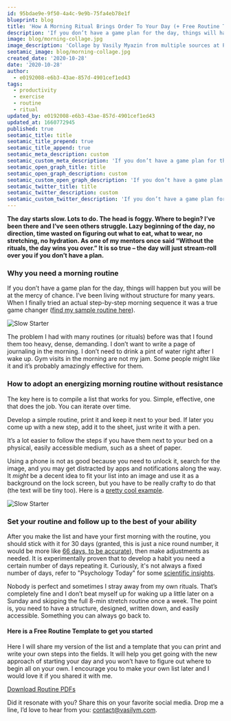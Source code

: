 ```yaml
---
id: 95bdae9e-9f50-4a4c-9e9b-75fa4eb78e1f
blueprint: blog
title: 'How A Morning Ritual Brings Order To Your Day (+ Free Routine Template)'
description: 'If you don’t have a game plan for the day, things will happen but you will be at the mercy of chance. When I finally tried an actual step-by-step morning sequence it was a true game changer.'
image: blog/morning-collage.jpg
image_description: 'Collage by Vasily Myazin from multiple sources at Pexels.com'
seotamic_image: blog/morning-collage.jpg
created_date: '2020-10-28'
date: '2020-10-28'
author:
  - e0192008-e6b3-43ae-857d-4901cef1ed43
tags:
  - productivity
  - exercise
  - routine
  - ritual
updated_by: e0192008-e6b3-43ae-857d-4901cef1ed43
updated_at: 1660772945
published: true
seotamic_title: title
seotamic_title_prepend: true
seotamic_title_append: true
seotamic_meta_description: custom
seotamic_custom_meta_description: 'If you don’t have a game plan for the day, things will happen but you will be at the mercy of chance. When I finally tried an actual step-by-step morning sequence it was a true game changer.'
seotamic_open_graph_title: title
seotamic_open_graph_description: custom
seotamic_custom_open_graph_description: 'If you don’t have a game plan for the day, things will happen but you will be at the mercy of chance. When I finally tried an actual step-by-step morning sequence it was a true game changer.'
seotamic_twitter_title: title
seotamic_twitter_description: custom
seotamic_custom_twitter_description: 'If you don’t have a game plan for the day, things will happen but you will be at the mercy of chance. When I finally tried an actual step-by-step morning sequence it was a true game changer.'
---
```

**The day starts slow. Lots to do. The head is foggy. Where to begin? I’ve been there and I’ve seen others struggle. Lazy beginning of the day, no direction, time wasted on figuring out what to eat, what to wear, no stretching, no hydration. As one of my mentors once said “Without the rituals, the day wins you over.” It is so true – the day will just stream-roll over you if you don’t have a plan.**

### Why you need a morning routine

If you don’t have a game plan for the day, things will happen but you will be at the mercy of chance. I’ve been living without structure for many years. When I finally tried an actual step-by-step morning sequence it was a true game changer ([find my sample routine here](#download-link)).

![Slow Starter](/assets/blog/slow-awake.jpg)

The problem I had with many routines (or rituals) before was that I found them too heavy, dense, demanding. I don’t want to write a page of journaling in the morning. I don’t need to drink a pint of water right after I wake up. Gym visits in the morning are not my jam. Some people might like it and it’s probably amazingly effective for them.

### How to adopt an energizing morning routine without resistance

The key here is to compile a list that works for you. Simple, effective, one that does the job. You can iterate over time.

Develop a simple routine, print it and keep it next to your bed. If later you come up with a new step, add it to the sheet, just write it with a pen.

It’s a lot easier to follow the steps if you have them next to your bed on a physical, easily accessible medium, such as a sheet of paper.

Using a phone is not as good because you need to unlock it, search for the image, and you may get distracted by apps and notifications along the way. It *might* be a decent idea to fit your list into an image and use it as a background on the lock screen, but you have to be really crafty to do that (the text will be tiny too). Here is a [pretty cool example](https://www.pinterest.com/pin/764697211718831245/).

![Slow Starter](/assets/blog/view-into-city.jpg)

### Set your routine and follow up to the best of your ability

After you make the list and have your first morning with the routine, you should stick with it for 30 days (granted, this is just a nice round number, it would be more like <a href="https://jamesclear.com/new-habit">66 days, to be accurate</a>), then make adjustments as needed. It is experimentally proven that to develop a habit you need a certain number of days repeating it. Curiously, it's not always a fixed number of days, refer to "Psychology Today" for some <a href="https://www.psychologytoday.com/us/blog/brain-wise/201904/the-science-habits">scientific insights</a>.

Nobody is perfect and sometimes I stray away from my own rituals. That’s completely fine and I don’t beat myself up for waking up a little later on a Sunday and skipping the full 8-min stretch routine once a week. The point is, you need to have a structure, designed, written down, and easily accessible. Something you can always go back to.

<div id="download-link"></div>

#### Here is a Free Routine Template to get you started

Here I will share my version of the list and a template that you can print and write your own steps into the fields. It will help you get going with the new approach of starting your day and you won’t have to figure out where to begin all on your own. I encourage you to make your own list later and I would love it if you shared it with me.

<a class="btn btn-accent btn-lg btn-block button" href="https://offer.vasilym.com/morning-routine"><i class="gg-software-download mr-2"></i> Download Routine PDFs</a>

Did it resonate with you? Share this on your favorite social media. Drop me a line, I’d love to hear from you: [contact@vasilym.com](contact@vasilym.com).
